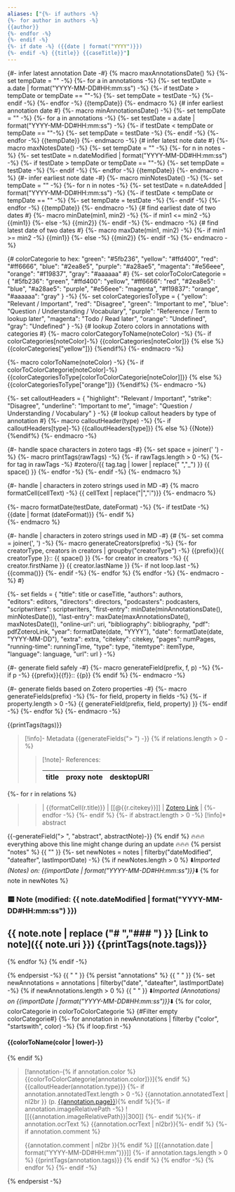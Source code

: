 ```yaml
---
aliases: ["{%- if authors -%}
{%- for author in authors -%}
{{author}}
{%- endfor -%}
{%- endif -%}
{%- if date -%} ({{date | format("YYYY")}})
{%- endif -%} {{title}} {{caseTitle}}"]
---
```


{#- infer latest annotation Date -#}
{% macro maxAnnotationsDate() %}
   {%- set tempDate = "" -%}
	{%- for a in annotations -%}
		{%- set testDate = a.date | format("YYYY-MM-DD#HH:mm:ss") -%}
		{%- if testDate > tempDate or tempDate == ""-%}
			{%- set tempDate = testDate -%}
		{%- endif -%}
	{%- endfor -%}
	{{tempDate}}
{%- endmacro %}
{# infer earliest annotation date #}
{%- macro minAnnotationsDate() -%}
   {%- set tempDate = "" -%}
	{%- for a in annotations -%}
		{%- set testDate = a.date | format("YYYY-MM-DD#HH:mm:ss") -%}
		{%- if testDate < tempDate or tempDate == ""-%}
			{%- set tempDate = testDate -%}
		{%- endif -%}
	{%- endfor -%}
	{{tempDate}}
{%- endmacro -%}
{# infer latest note date #}
{%- macro maxNotesDate() -%}
   {%- set tempDate = "" -%}
	{%- for n in notes -%}
		{%- set testDate = n.dateModified | format("YYYY-MM-DD#HH:mm:ss") -%}
		{%- if testDate > tempDate or tempDate == ""-%}
			{%- set tempDate = testDate -%}
		{%- endif -%}
	{%- endfor -%}
	{{tempDate}}
{%- endmacro -%}
{#- infer earliest note date -#}
{%- macro minNotesDate() -%}
   {%- set tempDate = "" -%}
	{%- for n in notes -%}
		{%- set testDate = n.dateAdded | format("YYYY-MM-DD#HH:mm:ss") -%}
		{%- if testDate < tempDate or tempDate == "" -%}
			{%- set tempDate = testDate -%}
		{%- endif -%}
	{%- endfor -%}
	{{tempDate}}
{%- endmacro -%}
{# find earliest date of two dates #}
{%- macro minDate(min1, min2) -%}
		{%- if min1 <= min2 -%}
			{{min1}}
		{%- else -%}
		    {{min2}}
		{%- endif -%}
{%- endmacro -%}
{# find latest date of two dates #}
{%- macro maxDate(min1, min2) -%}
		{%- if min1 >= min2 -%}
			{{min1}}
		{%- else -%}
		    {{min2}}
		{%- endif -%}
{%- endmacro -%}

{# colorCategorie to hex:
"green": "#5fb236",
"yellow": "#ffd400",
"red": "#ff6666",
"blue": "#2ea8e5",
"purple": "#a28ae5",
"magenta": "#e56eee",
"orange": "#f19837",
"gray": "#aaaaaa"
#}
{%- set colorToColorCategorie = {
"#5fb236": "green",
"#ffd400": "yellow",
"#ff6666": "red",
"#2ea8e5": "blue",
"#a28ae5": "purple",
"#e56eee": "magenta",
"#f19837": "orange",
"#aaaaaa": "gray"
}
-%}
{%- set colorCategoriesToType = {
"yellow": "Relevant / Important",
"red": "Disagree",
"green": "Important to me",
"blue": "Question / Understanding / Vocabulary",
"purple": "Reference / Term to lookup later",
"magenta": "Todo / Read later",
"orange": "Undefined",
"gray": "Undefined"
}
-%}
{# lookup Zotero colors in annotations with categories #}
{%- macro colorCategoryToName(noteColor) -%}
{%- if colorCategories[noteColor]-%}
{{colorCategories[noteColor]}}
{% else %}
{{colorCategories["yellow"]}}
{%endif%}
{%- endmacro -%}

{%- macro colorToName(noteColor) -%}
{%- if colorToColorCategorie[noteColor]-%}
{{colorCategoriesToType[colorToColorCategorie[noteColor]]}}
{% else %}
{{colorCategoriesToType["orange"]}}
{%endif%}
{%- endmacro -%}


{%- set calloutHeaders = {
"highlight": "Relevant / Important",
"strike": "Disagree",
"underline": "Important to me",
"image": "Question / Understanding / Vocabulary"
}
-%}
{# lookup callout headers by type of annotation #}
{%- macro calloutHeader(type) -%}
{%- if calloutHeaders[type]-%}
{{calloutHeaders[type]}}
{% else %}
{{Note}}
{%endif%}
{%- endmacro -%}

{#- handle space characters in zotero tags -#}
{%- set space = joiner(' ') -%} 
{%- macro printTags(rawTags) -%}
	{%- if rawTags.length > 0 -%}
		{%- for tag in rawTags -%}
			#zotero/{{ tag.tag | lower | replace(" ","_") }} {{ space() }} 
		{%- endfor -%}
	{%- endif -%}
{%- endmacro %}

{#- handle | characters in zotero strings used in MD -#}
{% macro formatCell(cellText) -%}
{{ cellText | replace("|","❕")}}
{%- endmacro %}

{%- macro formatDate(testDate, dateFormat) -%}
{%- if testDate -%}
{{date | format (dateFormat)}}
{%- endif %}	
{%- endmacro %}

{#- handle | characters in zotero strings used in MD -#}
{# {%- set comma = joiner(', ') -%} 
{%- macro generateCreators(prefix) -%}
{%- for creatorType, creators in creators | groupby("creatorType") -%}
{{prefix}}{{ creatorType }}:: {{ space() }} 
    {%- for creator in creators -%}
        {{ creator.firstName }} {{ creator.lastName }} 
		{%- if not loop.last -%}
		{{comma()}}
		{%- endif -%}
    {%- endfor %}
{% endfor -%}
{%- endmacro -%} #}

{%- set fields = {
"title": title or caseTitle,
"authors": authors,  
"editors": editors,
"directors": directors,
"podcasters": podcasters,
"scriptwriters": scriptwriters,
"first-entry": minDate(minAnnotationsDate(), minNotesDate()),
"last-entry": maxDate(maxAnnotationsDate(), maxNotesDate()),
"online-uri": uri,
"bibliography": bibliography,
"pdf": pdfZoteroLink, 
"year": formatDate(date, "YYYY"),
"date": formatDate(date, "YYYY-MM-DD"),
"extra": extra,
"citekey": citekey,
"pages": numPages,
"running-time": runningTime,
"type": type,
"itemtype": itemType,
"language": language,
"url": url
}
-%}

{#- generate field safely -#}
{%- macro generateField(prefix, f, p) -%}
{%- if p -%}
{{prefix}}{{f}}:: {{p}}
{% endif %}
{%- endmacro -%}

{#- generate fields based on Zotero properties -#}
{%- macro generateFields(prefix) -%}
{%- for field, property in fields -%}
{%- if property.length > 0 -%}
{{ generateField(prefix, field, property) }}
{%- endif -%}
{%- endfor %}
{%- endmacro -%}

{{printTags(tags)}}
> [!info]- Metadata
{{generateFields("> ") -}}
{% if relations.length > 0 -%}
> 
> > [!note]- References:  
> >
> > | title | proxy note | desktopURI |
> > | --- | --- | --- |
{%- for r in relations %}
> > | {{formatCell(r.title)}} | [[@{{r.citekey}}]] | [Zotero Link]({{r.desktopURI}}) |
{%- endfor -%}
{%- endif %}
{%- if abstract.length > 0 -%}
> [!info]+ abstract
>
{{-generateField("> ", "abstract", abstractNote)-}}
{% endif %}
🔥🔥🔥everything above this line might change during an update 🔥🔥🔥
{% persist "notes" %}
{{ "" }}
{%- set newNotes = notes | filterby("dateModified", "dateafter", lastImportDate) -%}
{% if newNotes.length > 0 %}
⬇️*Imported (Notes) on: {{importDate | format("YYYY-MM-DD#HH:mm:ss")}}*⬇️
{% for note in newNotes %}
### 🟨 Note (modified: {{ note.dateModified | format("YYYY-MM-DD#HH:mm:ss") }})
{{ note.note | replace ("# ","### ") }}
[Link to note]({{ note.uri }})
{{printTags(note.tags)}}
---
{% endfor %}
{% endif -%} 

{% endpersist -%}
{{ " " }}
{% persist "annotations" %}
{{ " " }}
{%- set newAnnotations = annotations | filterby("date", "dateafter", lastImportDate) -%}
{% if newAnnotations.length > 0 %}
{{ " " }}
⬇️*Imported (Annotations) on {{importDate | format("YYYY-MM-DD#HH:mm:ss")}}*⬇️
{% for color, colorCategorie in colorToColorCategorie %}
{#Filter empty colorCategorie#}
{%- for annotation in newAnnotations | filterby ("color", "startswith", color) -%}
{% if loop.first -%}
#### {{colorToName(color | lower)-}}
{% endif %}
> [!annotation-{% if annotation.color %}{{colorToColorCategorie[annotation.color]}}]{% endif %} {{calloutHeader(annotation.type)}}
{%- if annotation.annotatedText.length > 0 -%} 
> {{annotation.annotatedText | nl2br }} (p. [{{annotation.page}}](zotero://open-pdf/library/items/{{annotation.attachment.itemKey}}?page={{annotation.page}}&annotation={{annotation.id}})){% endif %}{%- if annotation.imageRelativePath -%}
> ![[{{annotation.imageRelativePath}}|300]]
{%- endif %}{%- if annotation.ocrText %}
> {{annotation.ocrText | nl2br}}{%- endif %}
{%- if annotation.comment %} 
>
> {{annotation.comment | nl2br }}{% endif %}
> [[{{annotation.date | format("YYYY-MM-DD#HH:mm")}}]]
{%- if annotation.tags.length > 0 %} 
> {{printTags(annotation.tags)}}
{% endif %}
{% endfor -%}
{% endfor %}
{%- endif -%}

{% endpersist -%}
